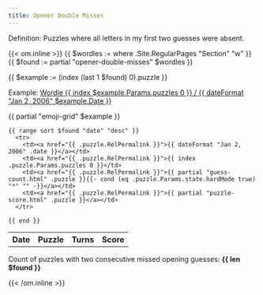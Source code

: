 ```yaml
---
title: Opener Double Misses
---
```


Definition: Puzzles where all letters in my first two guesses were absent.

{{< om.inline >}}
  {{ $wordles := where .Site.RegularPages "Section" "w" }}
  {{ $found := partial "opener-double-misses" $wordles }}

  {{ $example := (index (last 1 $found) 0).puzzle }}
  <p>Example: <a href="{{ $example.RelPermalink }}">Wordle {{ index $example.Params.puzzles 0 }} / {{ dateFormat "Jan 2, 2006" $example.Date }}</a></p>

  <p>{{ partial "emoji-grid" $example }}</p>

  <table>
    <tr>
      <th>Date</th>
      <th>Puzzle</th>
      <th>Turns</th>
      <th>Score</th>
    </tr>

    {{ range sort $found "date" "desc" }}
      <tr>
        <td><a href="{{ .puzzle.RelPermalink }}">{{ dateFormat "Jan 2, 2006" .date }}</a></td>
        <td><a href="{{ .puzzle.RelPermalink }}">{{ index .puzzle.Params.puzzles 0 }}</td>
        <td><a href="{{ .puzzle.RelPermalink }}">{{ partial "guess-count.html" .puzzle }}{{- cond (eq .puzzle.Params.state.hardMode true) "*" "" -}}</a></td>
        <td><a href="{{ .puzzle.RelPermalink }}">{{ partial "puzzle-score.html" .puzzle }}</a></td>
      </tr>

    {{ end }}
  </table>

  <p>Count of puzzles with two consecutive missed opening guesses: <strong>{{ len $found }}</strong></p>
{{< /om.inline >}}

